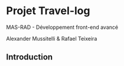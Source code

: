 # Projet Travel-log
MAS-RAD - Développement front-end avancé

Alexander Mussitelli & Rafael Teixeira

## Introduction
